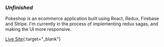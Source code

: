 ### *Unfinished*
Pokeshop is an ecommerce application built using React, Redux, Firebase and Stripe. I'm currently in the process of implementing redux sagas, and making the UI more responsive.

[Live Site](https://pokeshop-app.herokuapp.com/){:target="_blank"}
